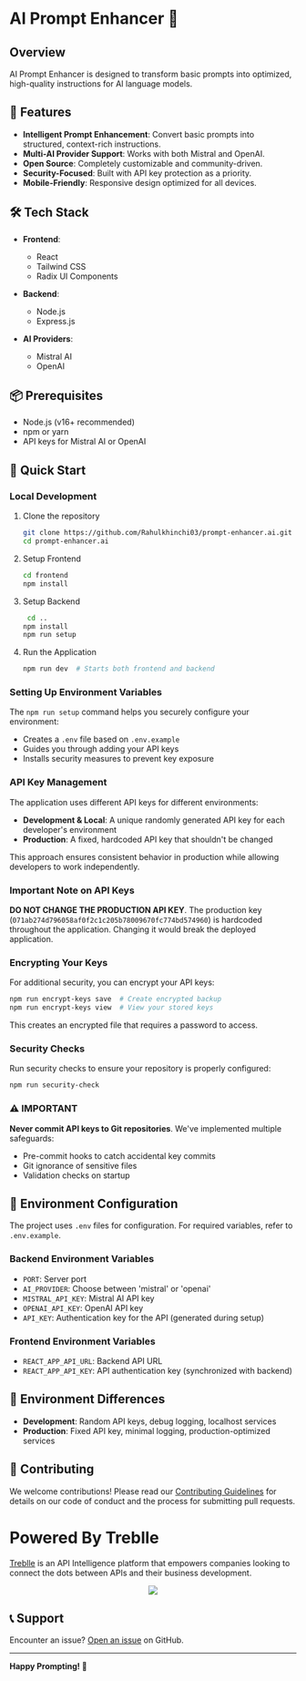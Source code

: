 # AI Prompt Enhancer 🚀

## Overview

AI Prompt Enhancer is designed to transform basic prompts into optimized, high-quality instructions for AI language models.

## 🌟 Features

- **Intelligent Prompt Enhancement**: Convert basic prompts into structured, context-rich instructions.
- **Multi-AI Provider Support**: Works with both Mistral and OpenAI.
- **Open Source**: Completely customizable and community-driven.
- **Security-Focused**: Built with API key protection as a priority.
- **Mobile-Friendly**: Responsive design optimized for all devices.

## 🛠 Tech Stack

- **Frontend**:
  - React
  - Tailwind CSS
  - Radix UI Components

- **Backend**:
  - Node.js
  - Express.js

- **AI Providers**:
  - Mistral AI
  - OpenAI

## 📦 Prerequisites

- Node.js (v16+ recommended)
- npm or yarn
- API keys for Mistral AI or OpenAI

## 🚀 Quick Start

### Local Development

1. Clone the repository

   ```bash
   git clone https://github.com/Rahulkhinchi03/prompt-enhancer.ai.git
   cd prompt-enhancer.ai
   ```

2. Setup Frontend

   ```bash
   cd frontend
   npm install
   ```

2. Setup Backend

   ```bash
    cd ..
   npm install
   npm run setup
   ```

4. Run the Application

   ```bash
   npm run dev  # Starts both frontend and backend
   ```

### Setting Up Environment Variables

The `npm run setup` command helps you securely configure your environment:

- Creates a `.env` file based on `.env.example`
- Guides you through adding your API keys
- Installs security measures to prevent key exposure

### API Key Management

The application uses different API keys for different environments:

- **Development & Local**: A unique randomly generated API key for each developer's environment
- **Production**: A fixed, hardcoded API key that shouldn't be changed

This approach ensures consistent behavior in production while allowing developers to work independently.

### Important Note on API Keys

**DO NOT CHANGE THE PRODUCTION API KEY**. The production key (`071ab274d796058af0f2c1c205b78009670fc774bd574960`) is hardcoded throughout the application. Changing it would break the deployed application.

### Encrypting Your Keys

For additional security, you can encrypt your API keys:

```bash
npm run encrypt-keys save  # Create encrypted backup
npm run encrypt-keys view  # View your stored keys
```

This creates an encrypted file that requires a password to access.

### Security Checks

Run security checks to ensure your repository is properly configured:

```bash
npm run security-check
```

### ⚠️ IMPORTANT

**Never commit API keys to Git repositories**. We've implemented multiple safeguards:

- Pre-commit hooks to catch accidental key commits
- Git ignorance of sensitive files
- Validation checks on startup

## 🔐 Environment Configuration

The project uses `.env` files for configuration. For required variables, refer to `.env.example`.

### Backend Environment Variables

- `PORT`: Server port
- `AI_PROVIDER`: Choose between 'mistral' or 'openai'
- `MISTRAL_API_KEY`: Mistral AI API key
- `OPENAI_API_KEY`: OpenAI API key
- `API_KEY`: Authentication key for the API (generated during setup)

### Frontend Environment Variables

- `REACT_APP_API_URL`: Backend API URL
- `REACT_APP_API_KEY`: API authentication key (synchronized with backend)

## 🔄 Environment Differences

- **Development**: Random API keys, debug logging, localhost services
- **Production**: Fixed API key, minimal logging, production-optimized services

## 🤝 Contributing

We welcome contributions! Please read our [Contributing Guidelines](CONTRIBUTING.md) for details on our code of conduct and the process for submitting pull requests.

# Powered By Treblle

[Treblle](https://treblle.com) is an API Intelligence platform that empowers companies looking to connect the dots between APIs and their business development.

<div align="center">
  <img src="https://github.com/user-attachments/assets/54f0c084-65bb-4431-b80d-cceab6c63dc3"/>
</div>

## 📞 Support

Encounter an issue? [Open an issue](https://github.com/Treblle/prompt-enhancer/issues) on GitHub.

---

**Happy Prompting! 🎉**
